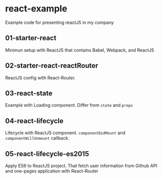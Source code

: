# react-example
Example code for presenting reactJS in my company

## 01-starter-react
Minimun setup with ReactJS that contains Babel, Webpack, and ReactJS

## 02-starter-react-reactRouter
ReactJS config with React-Router. 

## 03-react-state
Example with Loading component. Differ from `state` and `props`

## 04-react-lifecycle	
Lifecycle with ReactJS component. `componentDidMount` and `componentWillUnmount` callback.

## 05-react-lifecycle-es2015
Apply ES6 to ReactJS project. That fetch user information from Github API and one-pages application with React-Router
